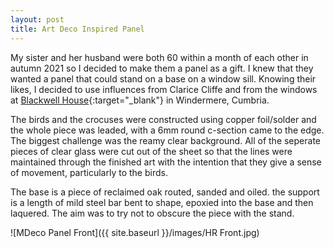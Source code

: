 ```yaml
---
layout: post
title: Art Deco Inspired Panel
---
```


My sister and her husband were both 60 within a month of each other in autumn 2021 so I decided to make them a panel as a gift. I knew that they wanted a panel that could stand on a base on a window sill. Knowing their likes, I decided to use influences from Clarice Cliffe and from the windows at [Blackwell House](https://lakelandarts.org.uk/blackwell/the-experience/){:target="_blank"} in Windermere, Cumbria. 

The birds and the crocuses were constructed using copper foil/solder and the whole piece was leaded, with a 6mm round c-section came to the edge. The biggest challenge was the reamy clear background. All of the seperate pieces of clear glass were cut out of the sheet so that the lines were maintained through the finished art with the intention that they give a sense of movement, particularly to the birds.

The base is a piece of reclaimed oak routed, sanded and oiled. the support is a length of mild steel bar bent to shape, epoxied into the base and then laquered. The aim was to try not to obscure the piece with the stand.

![MDeco Panel Front]({{ site.baseurl }}/images/HR Front.jpg)
